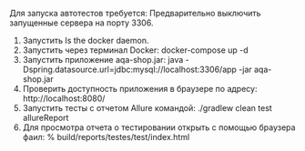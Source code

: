 
Для запуска автотестов требуется: 
Предварительно выключить запущенные сервера на порту 3306.

1. Запустить Is the docker daemon.
2. Запустить через терминал Docker: 
docker-compose up -d
3. Запустить приложение aqa-shop.jar: 
java -Dspring.datasource.url=jdbc:mysql://localhost:3306/app -jar aqa-shop.jar
4. Проверить доступность приложения в браузере по адресу:
http://localhost:8080/
5. Запустить тесты с отчетом Allure командой:
   ./gradlew clean test allureReport
6. Для просмотра отчета о тестировании открыть с помощью браузера фаил: 
 % build/reports/testes/test/index.html
